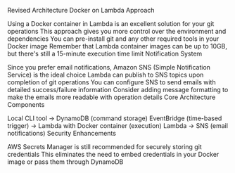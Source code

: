 Revised Architecture
Docker on Lambda Approach

Using a Docker container in Lambda is an excellent solution for your git operations
This approach gives you more control over the environment and dependencies
You can pre-install git and any other required tools in your Docker image
Remember that Lambda container images can be up to 10GB, but there's still a 15-minute execution time limit
Notification System

Since you prefer email notifications, Amazon SNS (Simple Notification Service) is the ideal choice
Lambda can publish to SNS topics upon completion of git operations
You can configure SNS to send emails with detailed success/failure information
Consider adding message formatting to make the emails more readable with operation details
Core Architecture Components

Local CLI tool → DynamoDB (command storage)
EventBridge (time-based trigger) → Lambda with Docker container (execution)
Lambda → SNS (email notifications)
Security Enhancements

AWS Secrets Manager is still recommended for securely storing git credentials
This eliminates the need to embed credentials in your Docker image or pass them through DynamoDB